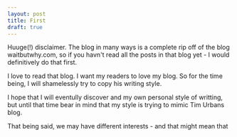 ```yaml
---
layout: post
title: First
draft: true
---
```


Huuge(!) disclaimer. The blog in many ways is a complete rip off of the blog waitbutwhy.com, so if you havn't read all the posts in that blog yet - I would definitively do that first.

I love to read that blog. I want my readers to love my blog. So for the time being, I will shamelessly try to copy his writing style.

I hope that I will eventully discover and my own personal style of writting, but until that time bear in mind that my style is trying to mimic Tim Urbans blog.

That being said, we may have different interests - and that might mean that 
